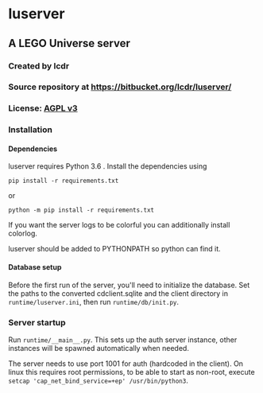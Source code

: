 # luserver
## A LEGO Universe server
### Created by lcdr
### Source repository at https://bitbucket.org/lcdr/luserver/
### License: [AGPL v3](https://www.gnu.org/licenses/agpl-3.0.html)

### Installation
#### Dependencies
luserver requires Python 3.6 .
Install the dependencies using

	pip install -r requirements.txt

or

	python -m pip install -r requirements.txt

If you want the server logs to be colorful you can additionally install colorlog.

luserver should be added to PYTHONPATH so python can find it.

#### Database setup

Before the first run of the server, you'll need to initialize the database. Set the paths to the converted cdclient.sqlite and the client directory in `runtime/luserver.ini`, then run
`runtime/db/init.py`.

### Server startup

Run `runtime/__main__.py`. This sets up the auth server instance, other instances will be spawned automatically when needed.

The server needs to use port 1001 for auth (hardcoded in the client). On linux this requires root permissions, to be able to start as non-root, execute `setcap 'cap_net_bind_service=+ep' /usr/bin/python3`.
